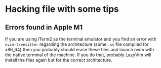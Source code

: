 # Hacking file with some tips

## Errors found in Apple M1

If you are using iTerm2 as the terminal emulator and you find an error with `nvim-treesitter` regarding the architecture (some `.so` file compiled for x86_64) then you probably should erase these files and launch nvim with the native terminal of the machine. If you do that, probably LazyVim will install the files again but for the correct architecture.
